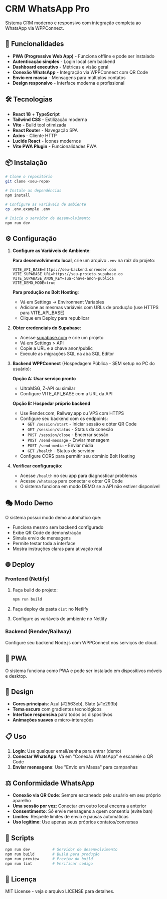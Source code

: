 # CRM WhatsApp Pro

Sistema CRM moderno e responsivo com integração completa ao WhatsApp via WPPConnect.

## 🚀 Funcionalidades

- **PWA (Progressive Web App)** - Funciona offline e pode ser instalado
- **Autenticação simples** - Login local sem backend
- **Dashboard executivo** - Métricas e visão geral
- **Conexão WhatsApp** - Integração via WPPConnect com QR Code
- **Envio em massa** - Mensagens para múltiplos contatos
- **Design responsivo** - Interface moderna e profissional

## 🛠️ Tecnologias

- **React 18** + **TypeScript**
- **Tailwind CSS** - Estilização moderna
- **Vite** - Build tool otimizada
- **React Router** - Navegação SPA
- **Axios** - Cliente HTTP
- **Lucide React** - Ícones modernos
- **Vite PWA Plugin** - Funcionalidades PWA

## 📦 Instalação

```bash
# Clone o repositório
git clone <seu-repo>

# Instale as dependências
npm install

# Configure as variáveis de ambiente
cp .env.example .env

# Inicie o servidor de desenvolvimento
npm run dev
```

## ⚙️ Configuração

1. **Configure as Variáveis de Ambiente**:

   **Para desenvolvimento local**, crie um arquivo `.env` na raiz do projeto:
   ```
   VITE_API_BASE=https://seu-backend.onrender.com
   VITE_SUPABASE_URL=https://seu-projeto.supabase.co
   VITE_SUPABASE_ANON_KEY=sua-chave-anon-publica
   VITE_DEMO_MODE=true
   ```

   **Para produção no Bolt Hosting**:
   - Vá em Settings → Environment Variables
   - Adicione as mesmas variáveis com URLs de produção (use HTTPS para VITE_API_BASE)
   - Clique em Deploy para republicar

2. **Obter credenciais do Supabase**:
   - Acesse [supabase.com](https://supabase.com) e crie um projeto
   - Vá em Settings > API
   - Copie a URL e a chave anon/public
   - Execute as migrações SQL na aba SQL Editor

3. **Backend WPPConnect** (Hospedagem Pública - SEM setup no PC do usuário):
   
   **Opção A: Usar serviço pronto**
   - UltraMSG, Z-API ou similar
   - Configure VITE_API_BASE com a URL da API
   
   **Opção B: Hospedar próprio backend**
   - Use Render.com, Railway.app ou VPS com HTTPS
   - Configure seu backend com os endpoints:
     - `GET /session/start` - Iniciar sessão e obter QR Code
     - `GET /session/status` - Status da conexão
     - `POST /session/close` - Encerrar sessão
     - `POST /send-message` - Enviar mensagem
     - `POST /send-media` - Enviar mídia
     - `GET /health` - Status do servidor
   - Configure CORS para permitir seu domínio Bolt Hosting

4. **Verificar configuração**: 
   - Acesse `/health` no seu app para diagnosticar problemas
   - Acesse `/whatsapp` para conectar e obter QR Code
   - O sistema funciona em modo DEMO se a API não estiver disponível

## 🎭 Modo Demo

O sistema possui modo demo automático que:
- Funciona mesmo sem backend configurado
- Exibe QR Code de demonstração
- Simula envio de mensagens
- Permite testar toda a interface
- Mostra instruções claras para ativação real

## 🌐 Deploy

### Frontend (Netlify)

1. Faça build do projeto:
   ```bash
   npm run build
   ```

2. Faça deploy da pasta `dist` no Netlify

3. Configure as variáveis de ambiente no Netlify

### Backend (Render/Railway)

Configure seu backend Node.js com WPPConnect nos serviços de cloud.

## 📱 PWA

O sistema funciona como PWA e pode ser instalado em dispositivos móveis e desktop.

## 🎨 Design

- **Cores principais**: Azul (#2563eb), Slate (#1e293b)
- **Tema escuro** com gradientes tecnológicos
- **Interface responsiva** para todos os dispositivos
- **Animações suaves** e micro-interações

## 📋 Uso

1. **Login**: Use qualquer email/senha para entrar (demo)
2. **Conectar WhatsApp**: Vá em "Conexão WhatsApp" e escaneie o QR Code
3. **Enviar mensagens**: Use "Envio em Massa" para campanhas

## ⚖️ Conformidade WhatsApp

- **Conexão via QR Code**: Sempre escaneado pelo usuário em seu próprio aparelho
- **Uma sessão por vez**: Conectar em outro local encerra a anterior
- **Consentimento**: Só envie mensagens a quem consentiu (evite ban)
- **Limites**: Respeite limites de envio e pausas automáticas
- **Uso legítimo**: Use apenas seus próprios contatos/conversas

## 🔧 Scripts

```bash
npm run dev          # Servidor de desenvolvimento
npm run build        # Build para produção
npm run preview      # Preview do build
npm run lint         # Verificar código
```

## 📄 Licença

MIT License - veja o arquivo LICENSE para detalhes.